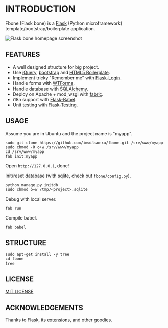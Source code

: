 # INTRODUCTION

Fbone (Flask bone) is a [Flask](http://flask.pocoo.org) (Python microframework) template/bootstrap/boilerplate application.

![Flask bone homepage screenshot](http://github.com/imwilsonxu/fbone/raw/master/screenshots/flask-bone-homepage-screenshot.png)

## FEATURES

- A well designed structure for big project.
- Use [jQuery](http://jquery.com/), [bootstrap](https://github.com/twitter/bootstrap) and [HTML5 Boilerplate](https://github.com/h5bp/html5-boilerplate).
- Implement tricky "Remember me" with [Flask-Login](https://github.com/maxcountryman/flask-login).
- Handle forms with [WTForms](http://wtforms.simplecodes.com/).
- Handle database with [SQLAlchemy](http://www.sqlalchemy.org).
- Deploy on Apache + mod\_wsgi with [fabric](http://flask.pocoo.org/docs/deploying/mod_wsgi/).
- i18n support with [Flask-Babel](http://packages.python.org/Flask-Babel/).
- Unit testing with [Flask-Testing](http://packages.python.org/Flask-Testing/).

## USAGE

Assume you are in Ubuntu and the project name is "myapp".

    sudo git clone https://github.com/imwilsonxu/fbone.git /srv/www/myapp
    sudo chmod -R o+w /srv/www/myapp
    cd /srv/www/myapp
    fab init:myapp

Open `http://127.0.0.1`, done!

Init/reset database (with sqlite, check out `fbone/config.py`).

    python manage.py initdb
    sudo chmod o+w /tmp/<project>.sqlite

Debug with local server.
    
    fab run

Compile babel.

    fab babel

## STRUCTURE

    sudo apt-get install -y tree
    cd fbone
    tree

## LICENSE

[MIT LICENSE](http://www.tldrlegal.com/license/mit-license)

## ACKNOWLEDGEMENTS

Thanks to Flask, its [extensions](http://flask.pocoo.org/extensions/), and other goodies.
